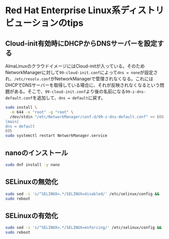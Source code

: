 # Red Hat Enterprise Linux系ディストリビューションのtips
## Cloud-init有効時にDHCPからDNSサーバーを設定する
AlmaLinuxのクラウドイメージにはCloud-initが入っている。そのためNetworkManagerに対して`99-cloud-init.conf`によって`dns = none`が設定され、`/etc/resolv.conf`がNetworkManagerで管理されなくなる。これにはDHCPでDNSサーバーを取得している場合に、それが反映されなくなるという問題がある。そこで、`99-cloud-init.conf`より後の名前になる`99-z-dns-default.conf`を追加して、`dns = default`に戻す。
```bash
sudo install \
  -m 644 -o "root" -g "root" \
  /dev/stdin "/etc/NetworkManager/conf.d/99-z-dns-default.conf" << EOS > /dev/null &&
[main]
dns = default
EOS
sudo systemctl restart NetworkManager.service
```

## nanoのインストール
```bash
sudo dnf install -y nano
```

## SELinuxの無効化
```bash
sudo sed -i 's/^SELINUX=.*/SELINUX=disabled/' /etc/selinux/config &&
sudo reboot
```

## SELinuxの有効化
```bash
sudo sed -i 's/^SELINUX=.*/SELINUX=enforcing/' /etc/selinux/config &&
sudo reboot
```
